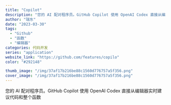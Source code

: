 ```yaml
---
title: "Copilot"
description: "您的 AI 配对程序员。GitHub Copilot 使用 OpenAI Codex 直接从编辑器实时建议代码和整个函数"
author: "瑞东"
date: "2023-03-30"
tags:
  - "Github"
  - "函数"
  - "编辑器"
categories: 代码开发
series: "application"
website_link: "https://github.com/features/copilo"
color: "#292148"

thumb_image: "/img/37af17b216be88c1560d776757a5f356.png"
cover_image: "/img/37af17b216be88c1560d776757a5f356.png"
---
```


您的 AI 配对程序员。GitHub Copilot 使用 OpenAI Codex 直接从编辑器实时建议代码和整个函数